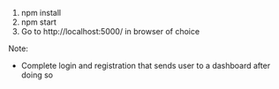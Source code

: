 1) npm install
2) npm start
3) Go to http://localhost:5000/ in browser of choice

Note: 
- Complete login and registration that sends user to a dashboard after doing so
